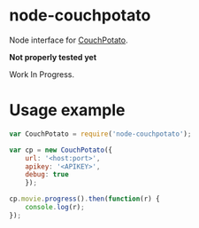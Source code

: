 node-couchpotato
================
Node interface for [CouchPotato](http://www.couchpota.to/).

**Not properly tested yet**

Work In Progress.

Usage example
================
```javascript
var CouchPotato = require('node-couchpotato');

var cp = new CouchPotato({
	url: '<host:port>', 
	apikey: '<APIKEY>', 
	debug: true
	});

cp.movie.progress().then(function(r) {
	console.log(r);
});
```
